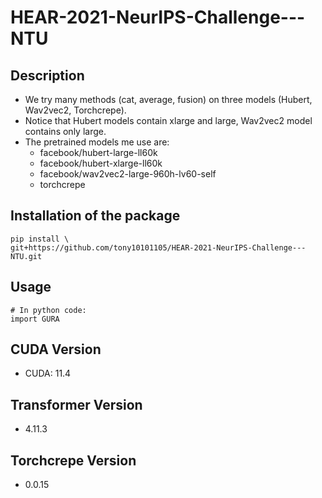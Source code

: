 # HEAR-2021-NeurIPS-Challenge---NTU

## Description

- We try many methods (cat, average, fusion) on three models (Hubert, Wav2vec2, Torchcrepe).
- Notice that Hubert models contain xlarge and large, Wav2vec2 model contains only large.
- The pretrained models me use are:
  - facebook/hubert-large-ll60k
  - facebook/hubert-xlarge-ll60k
  - facebook/wav2vec2-large-960h-lv60-self
  - torchcrepe
  
## Installation of the package

```shell
pip install \
git+https://github.com/tony10101105/HEAR-2021-NeurIPS-Challenge---NTU.git
```

## Usage

```python3
# In python code:
import GURA
```

## CUDA Version

* CUDA: 11.4

## Transformer Version

* 4.11.3

## Torchcrepe Version

* 0.0.15
